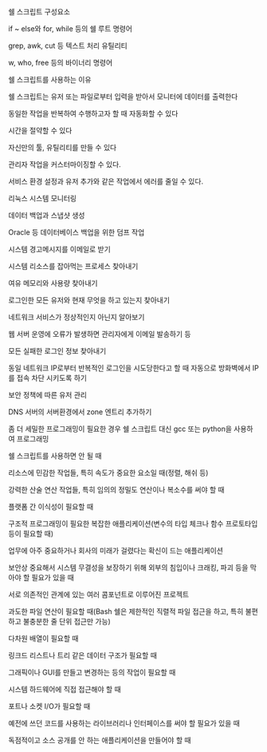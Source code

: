 쉘 스크립트 구성요소

if ~ else와 for, while 등의 쉘 루트 명령어

grep, awk, cut 등 텍스트 처리 유틸리티

w, who, free 등의 바이너리 명령어

쉘 스크립트를 사용하는 이유

쉘 스크립트는 유저 또는 파일로부터 입력을 받아서 모니터에 데이터를 출력한다

동일한 작업을 반복하여 수행하고자 할 때 자동화할 수 있다

시간을 절약할 수 있다

자신만의 툴, 유틸리티를 만들 수 있다

관리자 작업을 커스터마이징할 수 있다.

서비스 환경 설정과 유저 추가와 같은 작업에서 에러를 줄일 수 있다.

리눅스 시스템 모니터링

데이터 백업과 스냅샷 생성

Oracle 등 데이터베이스 백업을 위한 덤프 작업

시스템 경고메시지를 이메일로 받기

시스템 리소스를 잡아먹는 프로세스 찾아내기

여유 메모리와 사용량 찾아내기

로그인한 모든 유저와 현재 무엇을 하고 있는지 찾아내기

네트워크 서비스가 정상적인지 아닌지 알아보기

웹 서버 운영에 오류가 발생하면 관리자에게 이메일 발송하기 등

모든 실패한 로그인 정보 찾아내기

동일 네트워크 IP로부터 반복적인 로그인을 시도당한다고 할 때 자동으로 방화벽에서 IP를 접속 차단 시키도록 하기

보안 정책에 따른 유저 관리

DNS 서버의 서버환경에서 zone 엔트리 추가하기

좀 더 세밀한 프로그래밍이 필요한 경우 쉘 스크립트 대신 gcc 또는 python을 사용하여 프로그래밍

쉘 스크립트를 사용하면 안 될 때

리소스에 민감한 작업들, 특히 속도가 중요한 요소일 때(정렬, 해쉬 등)

강력한 산술 연산 작업들, 특히 임의의 정밀도 연산이나 복소수를 써야 할 때

플랫폼 간 이식성이 필요할 때

구조적 프로그래밍이 필요한 복잡한 애플리케이션(변수의 타입 체크나 함수 프로토타입 등이 필요할 때)

업무에 아주 중요하거나 회사의 미래가 걸렸다는 확신이 드는 애플리케이션

보안상 중요해서 시스템 무결성을 보장하기 위해 외부의 침입이나 크래킹, 파괴 등을 막아야 할 필요가 있을 때

서로 의존적인 관계에 있는 여러 콤포넌트로 이루어진 프로젝트

과도한 파일 연산이 필요할 때(Bash 쉘은 제한적인 직렬적 파일 접근을 하고, 특히 불편하고 불충분한 줄 단위 접근만 가능)

다차원 배열이 필요할 때

링크드 리스트나 트리 같은 데이터 구조가 필요할 때

그래픽이나 GUI를 만들고 변경하는 등의 작업이 필요할 때

시스템 하드웨어에 직접 접근해야 할 때

포트나 소켓 I/O가 필요할 때

예전에 쓰던 코드를 사용하는 라이브러리나 인터페이스를 써야 할 필요가 있을 때

독점적이고 소스 공개를 안 하는 애플리케이션을 만들어야 할 때